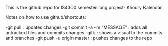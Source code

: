 This is the github repo for IS4300 semester long project- Khoury Kalendar.

Notes on how to use github/shortcuts:

-git pull : updates changes
-git commit -a -m "MESSAGE" : adds all untracked files and commits changes
-gitk : shows a visual to the commits and branches
-git push -u origin master : pushes changes to the repo
